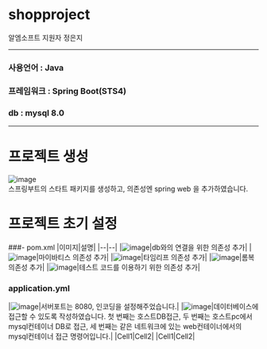 # shopproject

알엠소프트 지원자 정은지

---
### 사용언어   : Java
### 프레임워크 : Spring Boot(STS4)
### db : mysql 8.0
---

# 프로젝트 생성<br>
![image](https://user-images.githubusercontent.com/109579667/226466080-ad8c8c0c-030c-4112-b93f-5763df468246.png)<br>
스프링부트의 스타트 패키지를 생성하고, 의존성엔 spring web 을 추가하였습니다.<br>

# 프로젝트 초기 설정<br>
###- pom.xml
|이미지|설명|
|--|--|
|![image](https://user-images.githubusercontent.com/109579667/226468254-f4fa2e16-a137-4fd3-b539-9f0bddc825cb.png)|db와의 연결을 위한 의존성 추가|
|![image](https://user-images.githubusercontent.com/109579667/226469024-1b22b827-c3bf-42eb-9a84-76b4e9cf4aa0.png)|마이바티스 의존성 추가|
|![image](https://user-images.githubusercontent.com/109579667/226468802-8529f50d-1f90-4702-b2d2-806b10fa5781.png)|타임리프 의존성 추가|
|![image](https://user-images.githubusercontent.com/109579667/226468863-1b0dcd6f-38ab-413b-a2d0-5e2a77acde44.png)|롬복 의존성 추가|
|![image](https://user-images.githubusercontent.com/109579667/226468947-d8978227-9847-4cc1-8e2a-0adfa0bda631.png)|테스트 코드를 이용하기 위한 의존성 추가|
<br>


### application.yml <br>

|![image](https://user-images.githubusercontent.com/109579667/226469393-936c1778-00a4-4d7d-b78d-8a1257d927e0.png)|서버포트는 8080, 인코딩을 설정해주었습니다.|
|![image](https://user-images.githubusercontent.com/109579667/226470181-ae0cbe34-0ad6-4e8c-82ed-284a7def061b.png)|데이터베이스에 접근할 수 있도록 작성하였습니다. 첫 번째는 호스트DB접근, 두 번째는 호스트pc에서 mysql컨테이너 DB로 접근, 세 번째는 같은 네트워크에 있는 web컨테이너에서의 mysql컨테이너 접근 명령어입니다.|
|Cell1|Cell2|
|Cell1|Cell2|


